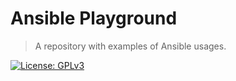 [license]: https://www.gnu.org/licenses/gpl-3.0.en.html
[license-badge]:  https://img.shields.io/github/license/dexpota/ansible-playground.svg?style=for-the-badge

# Ansible Playground

> A repository with examples of Ansible usages.

[![License: GPLv3][license-badge]][license]
